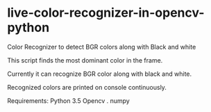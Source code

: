 # live-color-recognizer-in-opencv-python
Color Recognizer to detect BGR colors along with Black and white

This script finds the most dominant color in the frame.

Currently it can recognize BGR color along with black and white.

Recognized colors are printed on console continuously.

Requirements:
Python 3.5
Opencv .
numpy
